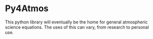 # Py4Atmos
This python library will eventually be the home for general atmospheric science equations. The uses of this can vary, from research to personal use.
